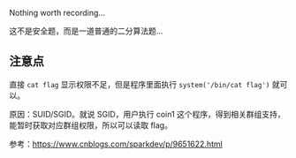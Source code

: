 Nothing worth recording...

这不是安全题，而是一道普通的二分算法题...

## 注意点

直接 `cat flag` 显示权限不足，但是程序里面执行 `system('/bin/cat flag')` 就可以。

原因：SUID/SGID。就说 SGID，用户执行 coin1 这个程序，得到相关群组支持，能暂时获取对应群组权限，所以可以读取 flag。

参考：https://www.cnblogs.com/sparkdev/p/9651622.html
